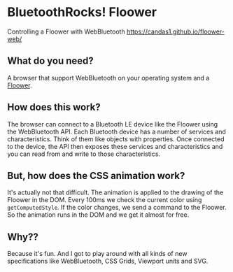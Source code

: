 # BluetoothRocks! Floower
Controlling a Floower with WebBluetooth
https://candas1.github.io/floower-web/


## What do you need?

A browser that support WebBluetooth on your operating system and a [Floower](https://floower.io).


## How does this work?

The browser can connect to a Bluetooth LE device like the Floower using the WebBluetooth API. Each Bluetooth device has a number of services and characteristics. Think of them like objects with properties. Once connected to the device, the API then exposes these services and characteristics and you can read from and write to those characteristics.

## But, how does the CSS animation work?

It's actually not that difficult. The animation is applied to the drawing of the Floower in the DOM. Every 100ms we check the current color using `getComputedStyle`. If the color changes, we send a command to the Floower. So the animation runs in the DOM and we get it almost for free.

## Why??

Because it's fun. And I got to play around with all kinds of new specifications like WebBluetooth, CSS Grids, Viewport units and SVG.
